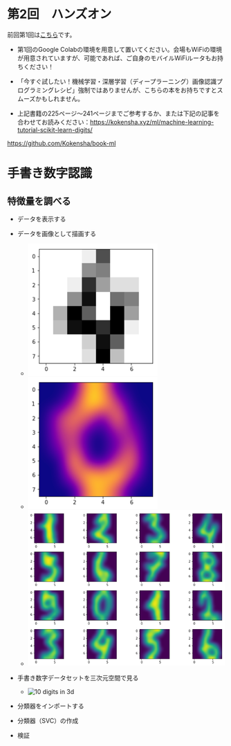 # 第2回　ハンズオン

前回第1回は[こちら](handson01.md)です。

* 第1回のGoogle Colabの環境を用意して置いてください。会場もWiFiの環境が用意されていますが、可能であれば、ご自身のモバイルWiFiルータもお持ちください！

* 「今すぐ試したい！機械学習・深層学習（ディープラーニング）画像認識プログラミングレシピ」強制ではありませんが、こちらの本をお持ちですとスムーズかもしれません。

* 上記書籍の225ページ〜241ページまでご参考するか、または下記の記事を合わせてお読みください：https://kokensha.xyz/ml/machine-learning-tutorial-scikit-learn-digits/

https://github.com/Kokensha/book-ml

# 手書き数字認識

## 特徴量を調べる

* データを表示する

* データを画像として描画する
 
  - <img src="assets/digit_4.png" alt="digit 4" width="300">
  - <img src="assets/color_digit_0.png" alt="color digit 0" width="300">
  - <img src="assets/digits_grid.png" alt="digits grid" width="1024">

* 手書き数字データセットを三次元空間で見る
 
  - <img src="assets/10_digits_3d.gif" alt="10 digits in 3d" width="600">

* 分類器をインポートする

* 分類器（SVC）の作成

* 検証


